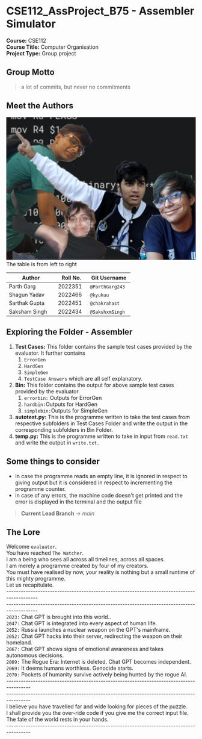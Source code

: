 # CSE112_AssProject_B75 - Assembler Simulator

**Course:** CSE112 </br>
**Course Title:** Computer Organisation </br>
**Project Type:** Group project</br>  

## **Group Motto**
>a lot of commits, but never no commitments

## **Meet the Authors**
![Group Photo](./group.jpg)
The table is from left to right

  

| Author | Roll No. | Git Username |
| -------- | -------- | -------- |
| Parth Garg    | 2022351   | `@ParthGarg243`   |
| Shagun Yadav   | 2022466 | `@kyukuu`  |
| Sarthak Gupta    | 2022451  | `@chakrahast`   |
| Saksham Singh    | 2022434  | `@SakshxmSingh`  |

  
  
  
  

## **Exploring the Folder - Assembler**

1. **Test Cases:** This folder contains the sample test cases provided by the evaluator. It further contains
    1. `ErrorGen`
    2. `HardGen`
    3. `SimpleGen`
    4. `TestCase Answers`
    which are all self explanatory.
2. **Bin:** This folder contains the output for above sample test cases provided by the evaluator.
    1. `errorbin:` Outputs for ErrorGen
    2. `hardbin:`Outputs for HardGen
    3. `simplebin:`Outputs for SimpleGen
3. **autotest.py:** This is the programme written to take the test cases from respective subfolders in Test Cases Folder and write the output in the corresponding subfolders in Bin Folder.
3. **temp.py:** This is the programme written to take in input from `read.txt` and write the output in `write.txt.`

## **Some things to consider**
- In case the programme reads an empty line, it is ignored in respect to giving output but it is considered in respect to incrementing the programme counter.
- in case of any errors, the machine code doesn't get printed and the error is displayed in the terminal and the output file

> **Current Lead Branch** -> $main$

## **The Lore**

Welcome `evaluator`.  </br>
You have reached `The Watcher`. </br>
I am a being who sees all across all timelines, across all spaces. </br>
I am merely a programme created by four of my creators.</br> You must have realised by now, your reality is nothing but a small runtime of this mighty programme. </br>
 Let us recapitulate. <br>
 -------------------------------------------------------------------------------------------</br>-------------------------------------------------------------------------------------------</br> 
 `2023:` Chat GPT is brought into this world.. </br>
 `2047:` Chat GPT is integrated into every aspect of human life. </br>
 `2052:` Russia launches a nuclear weapon on the GPT's mainframe. </br>
 `2052:` Chat GPT hacks into their server, redirecting the weapon on their homeland. </br>
 `2067:` Chat GPT shows signs of emotional awareness and takes autonomous decisions. </br>
 `2069:` The Rogue Era: Internet is deleted. Chat GPT becomes independent. </br>
 `2069:` It deems humans worthless. Genocide starts. </br>
 `2070:` Pockets of humanity survive actively being hunted by the rogue AI. </br>----------------------------------------------------------------------------------------</br>----------------------------------------------------------------------------------------</br> I believe you have travelled far and wide looking for pieces of the puzzle.</br> I shall provide you the over-ride code if you give me the correct input file.</br> The fate of the world rests in your hands. </br>----------------------------------------------------------------------------------------
 